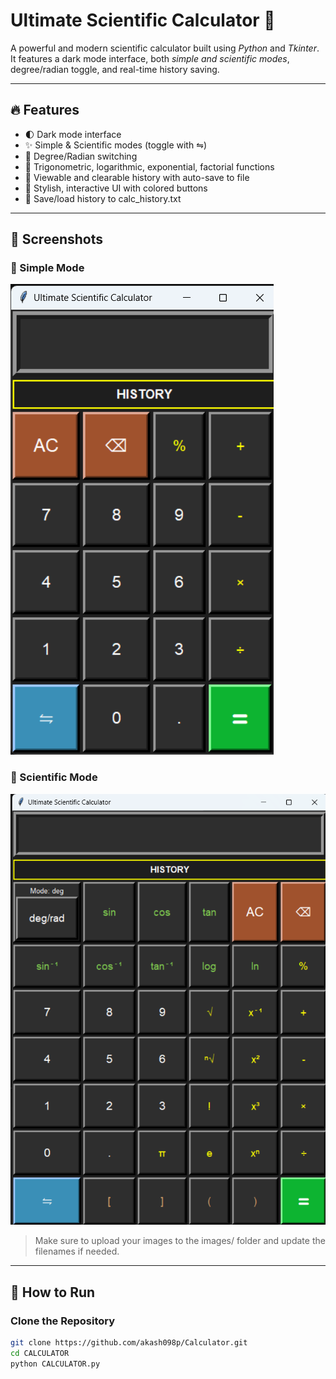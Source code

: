 # Ultimate Scientific Calculator 🧮

A powerful and modern scientific calculator built using *Python* and *Tkinter*.  
It features a dark mode interface, both *simple and scientific modes*, degree/radian toggle, and real-time history saving.

---

## 🔥 Features

- 🌓 Dark mode interface
- ✨ Simple & Scientific modes (toggle with ⇋)
- 📐 Degree/Radian switching
- 🧠 Trigonometric, logarithmic, exponential, factorial functions
- 📜 Viewable and clearable history with auto-save to file
- 🎨 Stylish, interactive UI with colored buttons
- 🧾 Save/load history to calc_history.txt

---

## 📸 Screenshots

### 🔘 Simple Mode
![Simple Mode Screenshot](simple_mode.png)

### 🧠 Scientific Mode
![Scientific Mode Screenshot](scientific_mode.png)

> Make sure to upload your images to the images/ folder and update the filenames if needed.

---

## 🚀 How to Run

###  Clone the Repository

```bash
git clone https://github.com/akash098p/Calculator.git
cd CALCULATOR
python CALCULATOR.py


